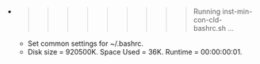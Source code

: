 * >>>>>>>>> Running inst-min-con-cld-bashrc.sh ...
  * Set common settings for ~/.bashrc.
  * Disk size = 920500K. Space Used = 36K. Runtime = 00:00:00:01.
